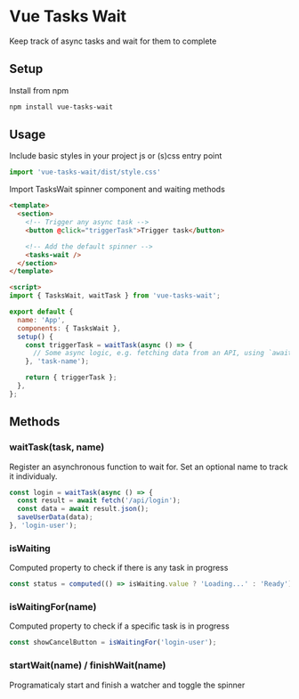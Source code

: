 # Vue Tasks Wait

Keep track of async tasks and wait for them to complete

## Setup

Install from npm

```bash
npm install vue-tasks-wait
```

## Usage

Include basic styles in your project js or (s)css entry point

```js
import 'vue-tasks-wait/dist/style.css'
```

Import TasksWait spinner component and waiting methods

```html
<template>
  <section>
    <!-- Trigger any async task -->
    <button @click="triggerTask">Trigger task</button>

    <!-- Add the default spinner -->
    <tasks-wait />
  </section>
</template>

<script>
import { TasksWait, waitTask } from 'vue-tasks-wait';

export default {
  name: 'App',
  components: { TasksWait },
  setup() {
    const triggerTask = waitTask(async () => {
      // Some async logic, e.g. fetching data from an API, using `await`
    }, 'task-name');

    return { triggerTask };
  },
};
```

## Methods

### waitTask(task, name)

Register an asynchronous function to wait for. Set an optional name to track it individualy.

```js
const login = waitTask(async () => {
  const result = await fetch('/api/login');
  const data = await result.json();
  saveUserData(data);
}, 'login-user');
```

### isWaiting

Computed property to check if there is any task in progress

```js
const status = computed(() => isWaiting.value ? 'Loading...' : 'Ready');
```

### isWaitingFor(name)

Computed property to check if a specific task is in progress

```js
const showCancelButton = isWaitingFor('login-user');
```

### startWait(name) / finishWait(name)

Programaticaly start and finish a watcher and toggle the spinner
